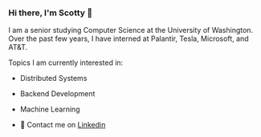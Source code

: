 ### Hi there, I'm Scotty 👋

I am a senior studying Computer Science at the University of Washington. Over the past few years, I have interned at Palantir, Tesla, Microsoft, and AT&T.

Topics I am currently interested in:
* Distributed Systems
* Backend Development
* Machine Learning
  
* 👔  Contact me on [Linkedin](https://www.linkedin.com/in/scottysingh)
